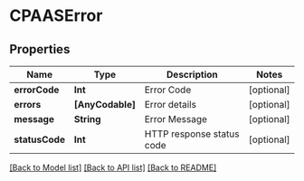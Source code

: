 # CPAASError

## Properties
Name | Type | Description | Notes
------------ | ------------- | ------------- | -------------
**errorCode** | **Int** | Error Code | [optional] 
**errors** | **[AnyCodable]** | Error details | [optional] 
**message** | **String** | Error Message | [optional] 
**statusCode** | **Int** | HTTP response status code | [optional] 

[[Back to Model list]](../README.md#documentation-for-models) [[Back to API list]](../README.md#documentation-for-api-endpoints) [[Back to README]](../README.md)


